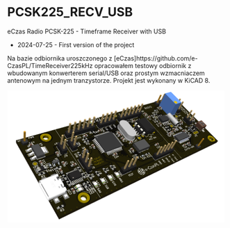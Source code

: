 # PCSK225_RECV_USB
eCzas Radio PCSK-225 - Timeframe Receiver with USB

<ul>
<li>2024-07-25 - First version of the project</li>
</ul>

<p> Na bazie odbiornika uroszczonego z [eCzas]https://github.com/e-CzasPL/TimeReceiver225kHz opracowałem testowy odbiornik z wbudowanym konwerterem serial/USB oraz prostym wzmacniaczem antenowym na jednym tranzystorze. Projekt jest wykonany w KiCAD 8.
</p>

<img src="img/Odb225JKK_TEST4.png" width=500px>
